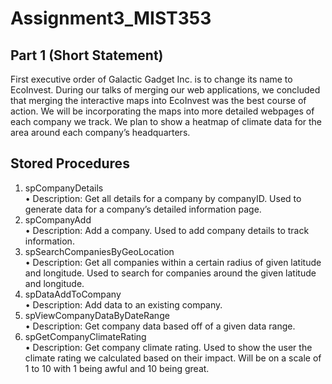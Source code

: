 # Assignment3_MIST353
## Part 1 (Short Statement)

First executive order of Galactic Gadget Inc. is to change its name to EcoInvest. During our talks of merging our web applications, we concluded that merging the interactive maps into EcoInvest was the best course of action. We will be incorporating the maps into more detailed webpages of each company we track. We plan to show a heatmap of climate data for the area around each company’s headquarters.

## Stored Procedures

1.	spCompanyDetails <br/>
•	Description: Get all details for a company by companyID. Used to generate data for a company’s detailed information page.
2.	spCompanyAdd <br/>
•	Description: Add a company. Used to add company details to track information.
3.	spSearchCompaniesByGeoLocation <br/>
•	Description: Get all companies within a certain radius of given latitude and longitude. Used to search for companies around the given latitude and longitude.
4.	spDataAddToCompany <br/>
•	Description: Add data to an existing company. 
5.	spViewCompanyDataByDateRange <br/>
•	Description: Get company data based off of a given data range.
6.	spGetCompanyClimateRating <br/>
•	Description: Get company climate rating. Used to show the user the climate rating we calculated based on their impact. Will be on a scale of 1 to 10 with 1 being awful and 10 being great.

